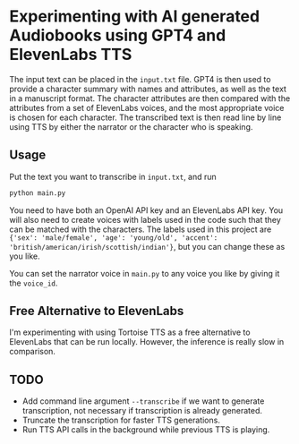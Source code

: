 # Experimenting with AI generated Audiobooks using GPT4 and ElevenLabs TTS

The input text can be placed in the `input.txt` file. GPT4 is then used to provide a character summary with names and attributes, as well as the text in a manuscript format. The character attributes are then compared with the attributes from a set of ElevenLabs voices, and the most appropriate voice is chosen for each character. The transcribed text is then read line by line using TTS by either the narrator or the character who is speaking.

## Usage

Put the text you want to transcribe in `input.txt`, and run 
```bash
python main.py 
```
You need to have both an OpenAI API key and an ElevenLabs API key.
You will also need to create voices with labels used in the code such that they can be matched with the characters.
The labels used in this project are `{'sex': 'male/female', 'age': 'young/old', 'accent': 'british/american/irish/scottish/indian'}`, but you can change these as you like.

You can set the narrator voice in `main.py` to any voice you like by giving it the `voice_id`.

## Free Alternative to ElevenLabs

I'm experimenting with using Tortoise TTS as a free alternative to ElevenLabs that can be run locally. However, the inference is really slow in comparison.

## TODO

- Add command line argument `--transcribe` if we want to generate transcription, not necessary if transcription is already generated.
- Truncate the transcription for faster TTS generations.
- Run TTS API calls in the background while previous TTS is playing.
